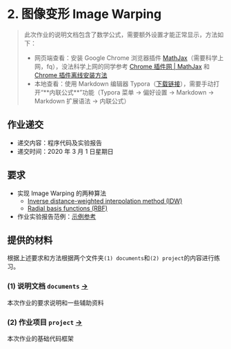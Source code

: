 # 2. 图像变形 Image Warping

> 此次作业的说明文档包含了数学公式，需要额外设置才能正常显示，方法如下：
>
> - 网页端查看：安装 Google Chrome 浏览器插件 [MathJax](https://chrome.google.com/webstore/detail/mathjax-plugin-for-github/ioemnmodlmafdkllaclgeombjnmnbima)（需要科学上网，fq），没法科学上网的同学参考 [Chrome 插件网 | MathJax](http://www.cnplugins.com/devtool/mathjax-plugin-for-github/download.html) 和 [Chrome 插件离线安装方法](http://www.cnplugins.com/tools/how-to-setup-crx.html) 
> - 本地查看：使用 Markdown 编辑器 Typora（[下载链接](https://www.typora.io/windows/typora-setup-x64.exe?)），需要手动打开“**内联公式**”功能（Typora 菜单 -> 偏好设置 -> Markdown -> Markdown 扩展语法 -> 内联公式）

## 作业递交

- 递交内容：程序代码及实验报告 
- 递交时间：2020 年 3 月 1 日星期日

## 要求

- 实现 Image Warping 的两种算法
  - [Inverse distance-weighted interpolation method (IDW)](documents/0_IDW.md) 
  - [Radial basis functions (RBF)](documents/1_RBF.md) 
- 作业实验报告范例：[示例参考](http://pan.baidu.com/s/1i3mi2yT) 

## 提供的材料

根据上述要求和方法根据两个文件夹`(1) documents`和`(2) project`的内容进行练习。

### (1) 说明文档 `documents` [->](documents/) 

本次作业的要求说明和一些辅助资料

### (2) 作业项目 `project` [->](project/) 

本次作业的基础代码框架

